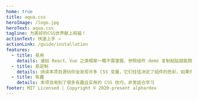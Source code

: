 ```yaml
---
home: true
title: aqua.css
heroImage: /logo.jpg
heroText: aqua.css
tagline: 为美好的CSS世界献上祝福！
actionText: 快速上手 →
actionLink: /guide/installation
features:
  - title: 易用
    details: 诸如 React、Vue 之类框架一概不需掌握，参照组件 demo 复制粘贴就能跑出效果来
  - title: 易定制
    details: 阅读本项目源码你会发现许多 CSS 变量，它们往往决定了组件的色彩，如果你想“换肤”，只需用不同的颜色变量覆盖即可
  - title: 有趣
    details: 本项目用到了很多有趣且实用的 CSS 技巧，非常适合学习
footer: MIT Licensed | Copyright © 2020-present alphardex
---
```

